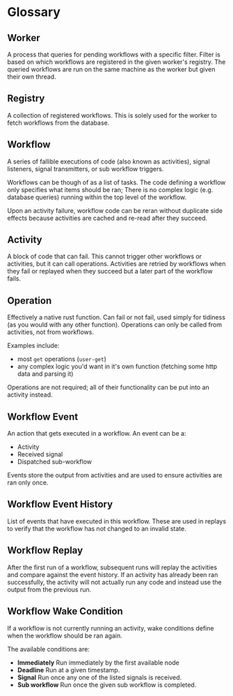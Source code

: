 # Glossary

## Worker

A process that queries for pending workflows with a specific filter. Filter is based on which workflows are registered in the given worker's registry.
The queried workflows are run on the same machine as the worker but given their own thread.

## Registry

A collection of registered workflows. This is solely used for the worker to fetch workflows from the database.

## Workflow

A series of fallible executions of code (also known as activities), signal listeners, signal transmitters, or sub workflow triggers.

Workflows can be though of as a list of tasks. The code defining a workflow only specifies what items should be ran; There is no complex logic (e.g. database queries) running within the top level of the workflow.

Upon an activity failure, workflow code can be reran without duplicate side effects because activities are cached and re-read after they succeed.

## Activity

A block of code that can fail. This cannot trigger other workflows or activities, but it can call operations.
Activities are retried by workflows when they fail or replayed when they succeed but a later part of the
workflow fails.

## Operation

Effectively a native rust function. Can fail or not fail, used simply for tidiness (as you would with any other function).
Operations can only be called from activities, not from workflows.

Examples include:

-   most `get` operations (`user-get`)
-   any complex logic you'd want in it's own function (fetching some http data and parsing it)

Operations are not required; all of their functionality can be put into an activity instead.

## Workflow Event

An action that gets executed in a workflow. An event can be a:

-   Activity
-   Received signal
-   Dispatched sub-workflow

Events store the output from activities and are used to ensure activities are ran only once.

## Workflow Event History

List of events that have executed in this workflow. These are used in replays to verify that the workflow has not changed to an invalid state.

## Workflow Replay

After the first run of a workflow, subsequent runs will replay the activities and compare against the event history. If an activity has already been ran successfully, the activity will not actually run any code and instead use the output from the previous run.

## Workflow Wake Condition

If a workflow is not currently running an activity, wake conditions define when the workflow should be ran again.

The available conditions are:

-   **Immediately** Run immediately by the first available node
-   **Deadline** Run at a given timestamp.
-   **Signal** Run once any one of the listed signals is received.
-   **Sub workflow** Run once the given sub workflow is completed.
